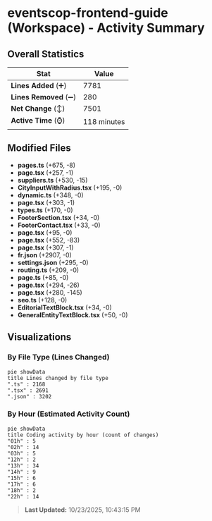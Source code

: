 # eventscop-frontend-guide (Workspace) - Activity Summary 

## Overall Statistics

| Stat                   | Value                                                             |
| ---------------------- | ----------------------------------------------------------------- |
| **Lines Added** (➕)   | 7781                                          |
| **Lines Removed** (➖) | 280                                        |
| **Net Change** (↕)    | 7501                |
| **Active Time** (⌚)   | 118 minutes |


## Modified Files
- **pages.ts** (+675, -8)
- **page.tsx** (+257, -1)
- **suppliers.ts** (+530, -15)
- **CityInputWithRadius.tsx** (+195, -0)
- **dynamic.ts** (+348, -0)
- **page.tsx** (+303, -1)
- **types.ts** (+170, -0)
- **FooterSection.tsx** (+34, -0)
- **FooterContact.tsx** (+33, -0)
- **page.tsx** (+95, -0)
- **page.tsx** (+552, -83)
- **page.tsx** (+307, -1)
- **fr.json** (+2907, -0)
- **settings.json** (+295, -0)
- **routing.ts** (+209, -0)
- **page.ts** (+85, -0)
- **page.tsx** (+294, -26)
- **page.tsx** (+280, -145)
- **seo.ts** (+128, -0)
- **EditorialTextBlock.tsx** (+34, -0)
- **GeneralEntityTextBlock.tsx** (+50, -0)

## Visualizations

### By File Type (Lines Changed)

```mermaid
pie showData
title Lines changed by file type
".ts" : 2168
".tsx" : 2691
".json" : 3202
```

### By Hour (Estimated Activity Count)

```mermaid
pie showData
title Coding activity by hour (count of changes)
"01h" : 5
"02h" : 14
"03h" : 5
"12h" : 2
"13h" : 34
"14h" : 9
"15h" : 6
"17h" : 6
"18h" : 2
"22h" : 14
```


> **Last Updated:** 10/23/2025, 10:43:15 PM
